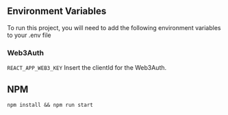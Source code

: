 ## Environment Variables

To run this project, you will need to add the following environment variables to your .env file

### Web3Auth 
`REACT_APP_WEB3_KEY`
Insert the clientId for the Web3Auth. 


## NPM 
`npm install && npm run start`